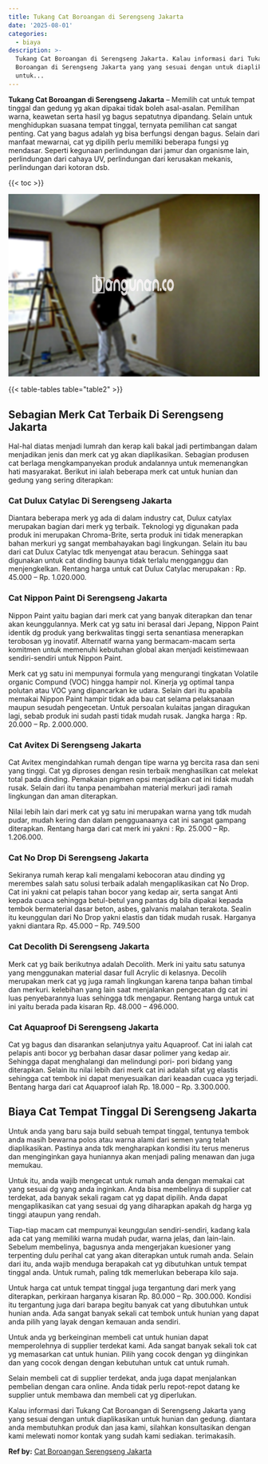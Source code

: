 ```yaml
---
title: Tukang Cat Boroangan di Serengseng Jakarta
date: '2025-08-01'
categories:
  - biaya
description: >-
  Tukang Cat Boroangan di Serengseng Jakarta. Kalau informasi dari Tukang Cat
  Boroangan di Serengseng Jakarta yang yang sesuai dengan untuk diaplikasikan
  untuk...
---
```


**Tukang Cat Boroangan di Serengseng Jakarta** – Memilih cat untuk tempat tinggal dan gedung yg akan dipakai tidak boleh asal-asalan. Pemilihan warna, keawetan serta hasil yg bagus sepatutnya dipandang. Selain untuk menghidupkan suasana tempat tinggal, ternyata pemilihan cat sangat penting. Cat yang bagus adalah yg bisa berfungsi dengan bagus. Selain dari manfaat mewarnai, cat yg dipilih perlu memiliki beberapa fungsi yg mendasar. Seperti kegunaan perlindungan dari jamur dan organisme lain, perlindungan dari cahaya UV, perlindungan dari kerusakan mekanis, perlindungan dari kotoran dsb.

{{< toc >}}

![Tukang Cat Boroangan di Serengseng Jakarta](/images/jasa-cat-murah42.png)

{{< table-tables table="table2" >}}

## Sebagian Merk Cat Terbaik Di Serengseng Jakarta

Hal-hal diatas menjadi lumrah dan kerap kali bakal jadi pertimbangan dalam menjadikan jenis dan merk cat yg akan diaplikasikan. Sebagian produsen cat berlaga mengkampanyekan produk andalannya untuk memenangkan hati masyarakat. Berikut ini ialah beberapa merk cat untuk hunian dan gedung yang sering diterapkan:

### Cat Dulux Catylac Di Serengseng Jakarta

Diantara beberapa merk yg ada di dalam industry cat, Dulux catylax merupakan bagian dari merk yg terbaik. Teknologi yg digunakan pada produk ini merupakan Chroma-Brite, serta produk ini tidak menerapkan bahan merkuri yg sangat membahayakan bagi lingkungan. Selain itu bau dari cat Dulux Catylac tdk menyengat atau beracun. Sehingga saat digunakan untuk cat dinding baunya tidak terlalu mengganggu dan menjengkelkan. Rentang harga untuk cat Dulux Catylac merupakan : Rp. 45.000 – Rp. 1.020.000.

### Cat Nippon Paint Di Serengseng Jakarta

Nippon Paint yaitu bagian dari merk cat yang banyak diterapkan dan tenar akan keunggulannya. Merk cat yg satu ini berasal dari Jepang, Nippon Paint identik dg produk yang berkwalitas tinggi serta senantiasa menerapkan terobosan yg inovatif. Alternatif warna yang bermacam-macam serta komitmen untuk memenuhi kebutuhan global akan menjadi keistimewaan sendiri-sendiri untuk Nippon Paint.

Merk cat yg satu ini mempunyai formula yang mengurangi tingkatan Volatile organic Compund (VOC) hingga hampir nol. Kinerja yg optimal tanpa polutan atau VOC yang dipancarkan ke udara. Selain dari itu apabila memakai Nippon Paint hampir tidak ada bau cat selama pelaksanaan maupun sesudah pengecetan. Untuk persoalan kulaitas jangan diragukan lagi, sebab produk ini sudah pasti tidak mudah rusak. Jangka harga : Rp. 20.000 – Rp. 2.000.000.

### Cat Avitex Di Serengseng Jakarta

Cat Avitex mengindahkan rumah dengan tipe warna yg bercita rasa dan seni yang tinggi. Cat yg diproses dengan resin terbaik menghasilkan cat melekat total pada dinding. Pemakaian pigmen opsi menjadikan cat ini tidak mudah rusak. Selain dari itu tanpa penambahan material merkuri jadi ramah lingkungan dan aman diterapkan.

Nilai lebih lain dari merk cat yg satu ini merupakan warna yang tdk mudah pudar, mudah kering dan dalam pengguanaanya cat ini sangat gampang diterapkan. Rentang harga dari cat merk ini yakni : Rp. 25.000 – Rp. 1.206.000.

### Cat No Drop Di Serengseng Jakarta

Sekiranya rumah kerap kali mengalami kebocoran atau dinding yg merembes salah satu solusi terbaik adalah mengaplikasikan cat No Drop. Cat ini yakni cat pelapis tahan bocor yang kedap air, serta sangat Anti kepada cuaca sehingga betul-betul yang pantas dg bila dipakai kepada tembok bermaterial dasar beton, asbes, galvanis malahan terakota. Sealin itu keunggulan dari No Drop yakni elastis dan tidak mudah rusak. Harganya yakni diantara Rp. 45.000 – Rp. 749.500

### Cat Decolith Di Serengseng Jakarta

Merk cat yg baik berikutnya adalah Decolith. Merk ini yaitu satu satunya yang menggunakan material dasar full Acrylic di kelasnya. Decolih merupakan merk cat yg juga ramah lingkungan karena tanpa bahan timbal dan merkuri. kelebihan yang lain saat menjalankan pengecatan dg cat ini luas penyebarannya luas sehingga tdk mengapur. Rentang harga untuk cat ini yaitu berada pada kisaran Rp. 48.000 – 496.000.

### Cat Aquaproof Di Serengseng Jakarta

Cat yg bagus dan disarankan selanjutnya yaitu Aquaproof. Cat ini ialah cat pelapis anti bocor yg berbahan dasar dasar polimer yang kedap air. Sehingga dapat menghalangi dan melindungi pori- pori bidang yang diterapkan. Selain itu nilai lebih dari merk cat ini adalah sifat yg elastis sehingga cat tembok ini dapat menyesuaikan dari keaadan cuaca yg terjadi. Bentang harga dari cat Aquaproof ialah Rp. 18.000 – Rp. 3.300.000.

## Biaya Cat Tempat Tinggal Di Serengseng Jakarta

Untuk anda yang baru saja build sebuah tempat tinggal, tentunya tembok anda masih bewarna polos atau warna alami dari semen yang telah diaplikasikan. Pastinya anda tdk mengharapkan kondisi itu terus menerus dan menginginkan gaya huniannya akan menjadi paling menawan dan juga memukau.

Untuk itu, anda wajib mengecat untuk rumah anda dengan memakai cat yang sesuai dg yang anda inginkan. Anda bisa membelinya di supplier cat terdekat, ada banyak sekali ragam cat yg dapat dipilih. Anda dapat mengaplikasikan cat yang sesuai dg yang diharapkan apakah dg harga yg tinggi ataupun yang rendah.

Tiap-tiap macam cat mempunyai keunggulan sendiri-sendiri, kadang kala ada cat yang memiliki warna mudah pudar, warna jelas, dan lain-lain. Sebelum membelinya, bagusnya anda mengerjakan kuesioner yang terpenting dulu perihal cat yang akan diterapkan untuk rumah anda. Selain dari itu, anda wajib menduga berapakah cat yg dibutuhkan untuk tempat tinggal anda. Untuk rumah, paling tdk memerlukan beberapa kilo saja.

Untuk harga cat untuk tempat tinggal juga tergantung dari merk yang diterapkan, perkiraan harganya kisaran Rp. 80.000 – Rp. 300.000. Kondisi itu tergantung juga dari barapa begitu banyak cat yang dibutuhkan untuk hunian anda. Ada sangat banyak sekali cat tembok untuk hunian yang dapat anda pilih yang layak dengan kemauan anda sendiri.

Untuk anda yg berkeinginan membeli cat untuk hunian dapat memperolehnya di supplier terdekat kami. Ada sangat banyak sekali tok cat yg memasarkan cat untuk hunian. Pilih yang cocok dengan yg diinginkan dan yang cocok dengan dengan kebutuhan untuk cat untuk rumah.

Selain membeli cat di supplier terdekat, anda juga dapat menjalankan pembelian dengan cara online. Anda tidak perlu repot-repot datang ke supplier untuk membawa dan membeli cat yg diperlukan.

Kalau informasi dari Tukang Cat Boroangan di Serengseng Jakarta yang yang sesuai dengan untuk diaplikasikan untuk hunian dan gedung. diantara anda membutuhkan produk dan jasa kami, silahkan konsultasikan dengan kami melewati nomor kontak yang sudah kami sediakan. terimakasih.

**Ref by:** [Cat Boroangan Serengseng Jakarta](https://id.wikipedia.org/wiki/Cat)
